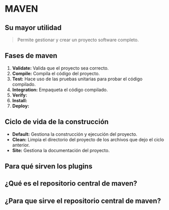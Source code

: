 # **MAVEN**
## Su mayor utilidad
> Permite gestionar y crear un proyecto software completo. 
## Fases de maven
1. **Validate:** Valida que el proyecto sea correcto.
2. **Compile:** Compila el código del proyecto.  
3. **Test:** Hace uso de las pruebas unitarias para probar el código compilado.
4. **Integration:** Empaqueta el código compilado.
5. **Verify:** 
6. **Install:**
7. **Deploy:**


## Ciclo de vida de la construcción
* **Default:** Gestiona la construcción y ejecución del proyecto.
* **Clean:** Limpia el directorio del proyecto de los archivos que dejo el ciclo anterior.
* **Site:** Gestiona la documentación del proyecto.


## Para qué sirven los plugins 


## ¿Qué es el repositorio central de maven?


## ¿Para que sirve el repositorio central de maven?






